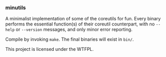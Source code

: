 ### minutils

A minimalist implementation of some of the coreutils for fun.
Every binary performs the essential function(s) of their coreutil
counterpart, with no `--help` or `--version` messages, and only
minor error reporting.

Compile by invoking `make`. The final binaries will exist in `bin/`.

This project is licensed under the WTFPL.


